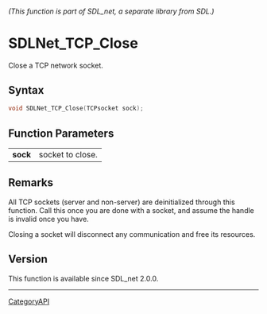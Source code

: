 ###### (This function is part of SDL_net, a separate library from SDL.)
# SDLNet_TCP_Close

Close a TCP network socket.

## Syntax

```c
void SDLNet_TCP_Close(TCPsocket sock);

```

## Function Parameters

|              |                  |
| ------------ | ---------------- |
| **sock**     | socket to close. |

## Remarks

All TCP sockets (server and non-server) are deinitialized through this
function. Call this once you are done with a socket, and assume the handle
is invalid once you have.

Closing a socket will disconnect any communication and free its resources.

## Version

This function is available since SDL_net 2.0.0.

----
[CategoryAPI](CategoryAPI.md)
